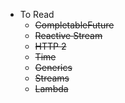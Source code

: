 * To Read
    -  ~~CompletableFuture~~
    - ~~Reactive Stream~~
    - ~~HTTP 2~~
    - ~~Time~~
    - ~~Generics~~
    - ~~Streams~~
    - ~~Lambda~~